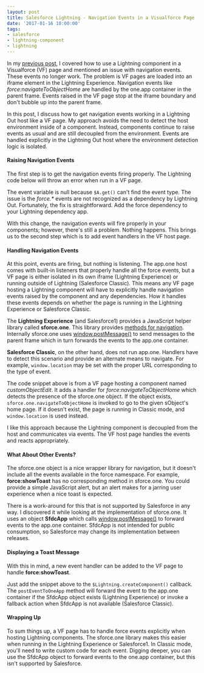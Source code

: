 ```yaml
---
layout: post
title: Salesforce Lightning - Navigation Events in a Visualforce Page
date: '2017-01-16 10:00:00'
tags:
- salesforce
- lightning-component
- lightning
---
```


In my [previous post](/posts/2017/01/salesforce-lightning-hosting-a-component-in-visualforce), I covered how to use a Lightning component in a Visualforce (VF) page and mentioned an issue with navigation events. These events no longer work. The problem is VF pages are loaded into an iframe element in the Lightning Experience. Navigation events like *force:navigateToObjectHome* are handled by the one.app container in the parent frame. Events raised in the VF page stop at the iframe boundary and don't bubble up into the parent frame.

In this post, I discuss how to get navigation events working in a Lightning Out host like a VF page. My approach avoids the need to detect the host environment inside of a component. Instead, components continue to raise events as usual and are still decoupled from the environment. Events are handled explicitly in the Lightning Out host where the environment detection logic is isolated.

#### Raising Navigation Events

The first step is to get the navigation events firing properly. The Lightning code below will throw an error when run in a VF page.

<script src="https://gist.github.com/joebuschmann/e8e41873cbd9c24de8697a6758b501f9.js"></script>

The event variable is null because `$A.get()` can't find the event type. The issue is the *force.\** events are not recognized as a dependency by Lightning Out. Fortunately, the fix is straightforward. Add the force dependency to your Lightning dependency app.

<script src="https://gist.github.com/joebuschmann/1ff0f3302b9031d92a8e10a1abc3168e.js"></script>

With this change, the navigation events will fire properly in your components; however, there's still a problem. Nothing happens. This brings us to the second step which is to add event handlers in the VF host page.

#### Handling Navigation Events

At this point, events are firing, but nothing is listening. The app.one host comes with built-in listeners that properly handle all the force events, but a VF page is either isolated in its own iframe (Lightning Experience) or running outside of Lightning (Salesforce Classic). This means any VF page hosting a Lightning component will have to explicitly handle navigation events raised by the component and any dependencies. How it handles these events depends on whether the page is running in the Lightning Experience or Salesforce Classic.

The **Lightning Experience** (and Salesforce1) provides a JavaScript helper library called **sforce.one**. This library provides [methods for navigation](https://developer.salesforce.com/docs/atlas.en-us.salesforce1.meta/salesforce1/salesforce1_dev_jsapi_sforce_one.htm). Internally sforce.one uses [window.postMessage()](https://developer.mozilla.org/en-US/docs/Web/API/Window/postMessage) to send messages to the parent frame which in turn forwards the events to the app.one container.

**Salesforce Classic**, on the other hand, does not run app.one. Handlers have to detect this scenario and provide an alternate means to navigate. For example, `window.location` may be set with the proper URL corresponding to the type of event.

<script src="https://gist.github.com/joebuschmann/ed2d5569a18e85981b1668756093c88e.js"></script>

The code snippet above is from a VF page hosting a component named *customObjectEdit*. It adds a handler for *force:navigateToObjectHome* which detects the presence of the sforce.one object. If the object exists, `sforce.one.navigateToObjectHome` is invoked to go to the given sObject's home page. If it doesn't exist, the page is running in Classic mode, and `window.location` is used instead.

I like this approach because the Lightning component is decoupled from the host and communicates via events. The VF host page handles the events and reacts appropriately.

#### What About Other Events?

The sforce.one object is a nice wrapper library for navigation, but it doesn't include all the events available in the force namespace. For example, **force:showToast** has no corresponding method in sforce.one. You could provide a simple JavaScript alert, but an alert makes for a jarring user experience when a nice toast is expected.

There is a work-around for this that is not supported by Salesforce in any way. I discovered it while looking at the implementation of sforce.one. It uses an object **SfdcApp** which calls [window.postMessage()](https://developer.mozilla.org/en-US/docs/Web/API/Window/postMessage) to forward events to the app.one container. SfdcApp is not intended for public consumption, so Salesforce may change its implementation between releases.

#### Displaying a Toast Message

With this in mind, a new event handler can be added to the VF page to handle **force:showToast**.

<script src="https://gist.github.com/joebuschmann/7a2d15146aae92ee290aed4bb1fe3f52.js"></script>

Just add the snippet above to the `$Lightning.createComponent()` callback. The `postEventToOneApp` method will forward the event to the app.one container if the SfdcApp object exists (Lightning Experience) or invoke a fallback action when SfdcApp is not available (Salesforce Classic).

#### Wrapping Up

To sum things up, a VF page has to handle force events explicitly when hosting Lightning components. The sforce.one library makes this easier when running in the Lightning Experience or Salesforce1. In Classic mode, you'll need to write custom code for each event. Digging deeper, you can use the SfdcApp object to forward events to the one.app container, but this isn't supported by Salesforce.
